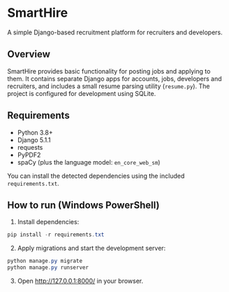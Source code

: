 # SmartHire

A simple Django-based recruitment platform for recruiters and developers.

## Overview

SmartHire provides basic functionality for posting jobs and applying to them. It contains separate Django apps for accounts, jobs, developers and recruiters, and includes a small resume parsing utility (`resume.py`). The project is configured for development using SQLite.

## Requirements

- Python 3.8+
- Django 5.1.1
- requests
- PyPDF2
- spaCy (plus the language model: `en_core_web_sm`)

You can install the detected dependencies using the included `requirements.txt`.

## How to run (Windows PowerShell)

1. Install dependencies:

```powershell
pip install -r requirements.txt
```

2. Apply migrations and start the development server:

```powershell
python manage.py migrate
python manage.py runserver
```

3. Open http://127.0.0.1:8000/ in your browser.


